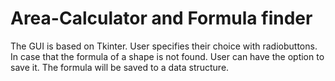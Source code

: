# Area-Calculator and Formula finder

The GUI is based on Tkinter. 
User specifies their choice with radiobuttons.
In case that the formula of a shape is not found. User can have the option to save it.
The formula will be saved to a data structure.
